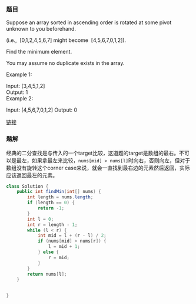 ### 题目
Suppose an array sorted in ascending order is rotated at some pivot unknown to you beforehand.

(i.e.,  [0,1,2,4,5,6,7] might become  [4,5,6,7,0,1,2]).

Find the minimum element.

You may assume no duplicate exists in the array.

Example 1:

Input: [3,4,5,1,2]   
Output: 1  
Example 2:  

Input: [4,5,6,7,0,1,2]
Output: 0

[链接](https://leetcode-cn.com/problems/find-minimum-in-rotated-sorted-array)

### 题解
经典的二分查找是与传入的一个target比较，这道题的target是数组的最右。不可以是最左，如果拿最左来比较，``nums[mid] > nums[l]``时向右，否则向左，但对于数组没有旋转这个corner case来说，就会一直找到最右边的元素然后返回，实际应该返回最左的元素。
```java
class Solution {
    public int findMin(int[] nums) {
        int length = nums.length;
        if (length == 0) {
            return -1;
        }
        int l = 0;
        int r = length - 1;
        while (l < r) {
            int mid = l + (r - l) / 2;
            if (nums[mid] > nums[r]) {
                l = mid + 1;
            } else {
                r = mid;
            }
        }
        return nums[l];
    }

    
}
```
